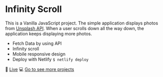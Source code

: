 # Infinity Scroll

This is a Vanilla JavaScript project. The simple application displays photos from [Unsplash API](https://unsplash.com/developers). When a user scrolls down all the way down, the application keeps displaying more photos.

- Fetch Data by using API
- Infinity scroll
- Mobile responsive design
- Deploy with Netlify `$ netlify deploy`

🔗 [Live](https://infinity-scroll-grace.netlify.app/)
💻 [Go to see more projects](https://jeonghaeun3263.github.io/portfolio/)
